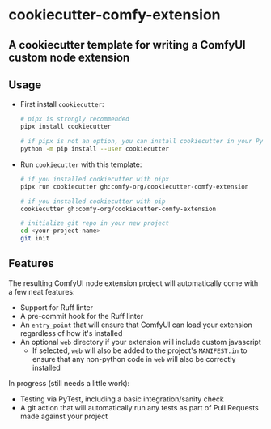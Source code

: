# cookiecutter-comfy-extension

## A cookiecutter template for writing a ComfyUI custom node extension

## Usage

- First install `cookiecutter`:

  ```bash
  # pipx is strongly recommended
  pipx install cookiecutter

  # if pipx is not an option, you can install cookiecutter in your Python user directory.
  python -m pip install --user cookiecutter
  ```

- Run `cookiecutter` with this template:

  ```bash
  # if you installed cookiecutter with pipx
  pipx run cookiecutter gh:comfy-org/cookiecutter-comfy-extension

  # if you installed cookiecutter with pip
  cookiecutter gh:comfy-org/cookiecutter-comfy-extension

  # initialize git repo in your new project
  cd <your-project-name>
  git init
  ```

## Features

The resulting ComfyUI node extension project will automatically come with a few neat features:

- Support for Ruff linter
- A pre-commit hook for the Ruff linter
- An `entry_point` that will ensure that ComfyUI can load your extension regardless of how it's installed
- An optional `web` directory if your extension will include custom javascript
  - If selected, `web` will also be added to the project's `MANIFEST.in` to ensure that any non-python code in `web` will also be correctly installed

In progress (still needs a little work):
- Testing via PyTest, including a basic integration/sanity check
- A git action that will automatically run any tests as part of Pull Requests made against your project
